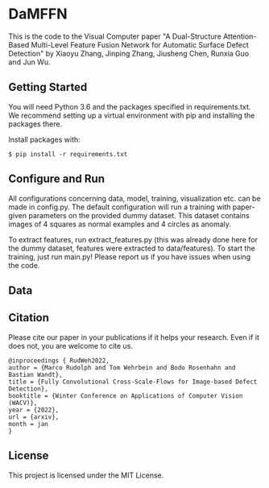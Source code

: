 # DaMFFN
This is the code to the Visual Computer paper "A Dual-Structure Attention-Based Multi-Level Feature Fusion Network for Automatic Surface Defect Detection" by Xiaoyu Zhang, Jinping Zhang, Jiusheng Chen, Runxia Guo and Jun Wu.

## Getting Started
You will need Python 3.6 and the packages specified in requirements.txt. We recommend setting up a virtual environment with pip and installing the packages there.

Install packages with:

`$ pip install -r requirements.txt`

## Configure and Run
All configurations concerning data, model, training, visualization etc. can be made in config.py. The default configuration will run a training with paper-given parameters on the provided dummy dataset. This dataset contains images of 4 squares as normal examples and 4 circles as anomaly.

To extract features, run extract_features.py (this was already done here for the dummy dataset, features were extracted to data/features). To start the training, just run main.py! Please report us if you have issues when using the code.

## Data

## Citation
Please cite our paper in your publications if it helps your research. Even if it does not, you are welcome to cite us.

    @inproceedings { RudWeh2022,
    author = {Marco Rudolph and Tom Wehrbein and Bodo Rosenhahn and Bastian Wandt},
    title = {Fully Convolutional Cross-Scale-Flows for Image-based Defect Detection},
    booktitle = {Winter Conference on Applications of Computer Vision (WACV)},
    year = {2022},
    url = {arxiv},
    month = jan
    }

## License
This project is licensed under the MIT License.
